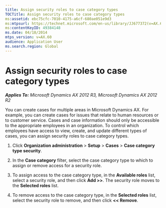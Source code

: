 ```yaml
---
title: Assign security roles to case category types
TOCTitle: Assign security roles to case category types
ms:assetid: ebc75cfc-7010-4175-a6cf-680ae051e9d3
ms:mtpsurl: https://technet.microsoft.com/en-us/library/JJ677372(v=AX.60)
ms:contentKeyID: 49384148
ms.date: 04/18/2014
mtps_version: v=AX.60
audience: Application User
ms.search.region: Global
---
```


# Assign security roles to case category types 


_**Applies To:** Microsoft Dynamics AX 2012 R3, Microsoft Dynamics AX 2012 R2_

You can create cases for multiple areas in Microsoft Dynamics AX. For example, you can create cases for issues that relate to human resources or to customer service. Cases and case information should only be accessible to the appropriate employees in an organization. To control which employees have access to view, create, and update different types of cases, you can assign security roles to case category types.

1.  Click **Organization administration** \> **Setup** \> **Cases** \> **Case category type security**.

2.  In the **Case category** filter, select the case category type to which to assign or remove access for a security role.

3.  To assign access to the case category type, in the **Available roles** list, select a security role, and then click **Add \>\>**. The security role moves to the **Selected roles** list.

4.  To remove access to the case category type, in the **Selected roles** list, select the security role to remove, and then click **\<\< Remove**.

  


